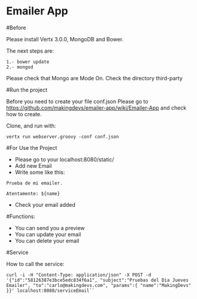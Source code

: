 # Emailer App

#Before

Please install Vertx 3.0.0, MongoDB and Bower.

The next steps are:
```
1.- bower update
2.- mongod
```
Please check that Mongo are Mode On.
Check the directory third-party

#Run the project

Before you need to create your file conf.json
Please go to https://github.com/makingdevs/emailer-app/wiki/Emailer-App and check how to create.

Clone, and run with:

```
vertx run webserver.groovy -conf conf.json
```

#For Use the Project

+ Please go to your localhost:8080/static/
+ Add new Email
+ Write some like this:
```
Prueba de mi emailer.

Atentamente: ${name}
```
+ Check your email added

#Functions:
+ You can send you a preview
+ You can update your email
+ You can delete your email

#Service

How to call the service:

```
curl -i -H "Content-Type: application/json" -X POST -d '{"id":"58126387e3bce5edc834f6a1", "subject":"Pruebas del Dia Jueves Emailer", "to":"carlo@makingdevs.com", "params":{ "name":"MakingDevs" }}' localhost:8080/serviceEmail``
```


